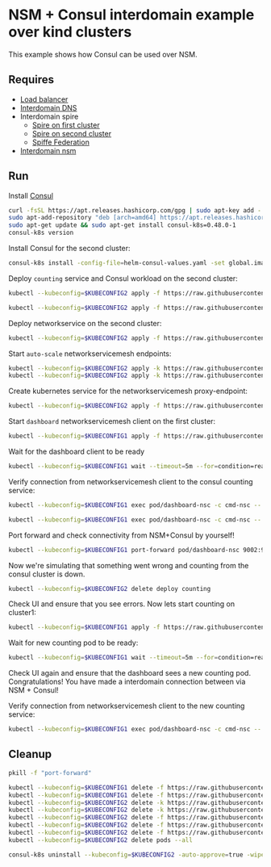 # NSM + Consul interdomain example over kind clusters

This example shows how Consul can be used over NSM. 

## Requires

- [Load balancer](../loadbalancer)
- [Interdomain DNS](../dns)
- Interdomain spire
    - [Spire on first cluster](../../spire/cluster1)
    - [Spire on second cluster](../../spire/cluster2)
    - [Spiffe Federation](../spiffe_federation)
- [Interdomain nsm](../nsm)


## Run

Install [Consul](https://www.consul.io/docs/k8s/installation/install-cli)
```bash
curl -fsSL https://apt.releases.hashicorp.com/gpg | sudo apt-key add -
sudo apt-add-repository "deb [arch=amd64] https://apt.releases.hashicorp.com $(lsb_release -cs) main"
sudo apt-get update && sudo apt-get install consul-k8s=0.48.0-1
consul-k8s version
```

Install Consul for the second cluster:
```bash
consul-k8s install -config-file=helm-consul-values.yaml -set global.image=hashicorp/consul:1.12.0 -auto-approve --kubeconfig=$KUBECONFIG2
```

Deploy `counting` service and Consul workload on the second cluster:
```bash
kubectl --kubeconfig=$KUBECONFIG2 apply -f https://raw.githubusercontent.com/networkservicemesh/deployments-k8s/13304c848a8010da6f80c08421506b8ab0a4c5aa/examples/interdomain/nsm_consul/server/counting_service.yaml
```
```bash
kubectl --kubeconfig=$KUBECONFIG2 apply -f https://raw.githubusercontent.com/networkservicemesh/deployments-k8s/13304c848a8010da6f80c08421506b8ab0a4c5aa/examples/interdomain/nsm_consul/server/counting.yaml
```

Deploy networkservice on the second cluster:
```bash
kubectl --kubeconfig=$KUBECONFIG2 apply -f https://raw.githubusercontent.com/networkservicemesh/deployments-k8s/13304c848a8010da6f80c08421506b8ab0a4c5aa/examples/interdomain/nsm_consul/networkservice.yaml
```

Start `auto-scale` networkservicemesh endpoints:
```bash
kubectl --kubeconfig=$KUBECONFIG2 apply -k https://raw.githubusercontent.com/networkservicemesh/deployments-k8s/13304c848a8010da6f80c08421506b8ab0a4c5aa/examples/interdomain/nsm_consul/nse-auto-scale-client
kubectl --kubeconfig=$KUBECONFIG2 apply -k https://raw.githubusercontent.com/networkservicemesh/deployments-k8s/13304c848a8010da6f80c08421506b8ab0a4c5aa/examples/interdomain/nsm_consul/nse-auto-scale-server
```

Create kubernetes service for the networkservicemesh proxy-endpoint:
```bash
kubectl --kubeconfig=$KUBECONFIG2 apply -f https://raw.githubusercontent.com/networkservicemesh/deployments-k8s/13304c848a8010da6f80c08421506b8ab0a4c5aa/examples/interdomain/nsm_consul/service.yaml
```

Start `dashboard` networkservicemesh client on the first cluster:
```bash
kubectl --kubeconfig=$KUBECONFIG1 apply -f https://raw.githubusercontent.com/networkservicemesh/deployments-k8s/13304c848a8010da6f80c08421506b8ab0a4c5aa/examples/interdomain/nsm_consul/client/dashboard.yaml
```

Wait for the dashboard client to be ready
```bash
kubectl --kubeconfig=$KUBECONFIG1 wait --timeout=5m --for=condition=ready pod -l app=dashboard-nsc
```

Verify connection from networkservicemesh client to the consul counting service:
```bash
kubectl --kubeconfig=$KUBECONFIG1 exec pod/dashboard-nsc -c cmd-nsc -- apk add curl
```
```bash
kubectl --kubeconfig=$KUBECONFIG1 exec pod/dashboard-nsc -c cmd-nsc -- curl counting:9001
```

Port forward and check connectivity from NSM+Consul by yourself!
```bash
kubectl --kubeconfig=$KUBECONFIG1 port-forward pod/dashboard-nsc 9002:9002 &
```
Now we're simulating that something went wrong and counting from the consul cluster is down.
```bash
kubectl --kubeconfig=$KUBECONFIG2 delete deploy counting
```
Check UI and ensure that you see errors.
Now lets start counting on cluster1:
```bash
kubectl --kubeconfig=$KUBECONFIG1 apply -f https://raw.githubusercontent.com/networkservicemesh/deployments-k8s/13304c848a8010da6f80c08421506b8ab0a4c5aa/examples/interdomain/nsm_consul/server/counting_nsm.yaml
```
Wait for new counting pod to be ready:
```bash
kubectl --kubeconfig=$KUBECONFIG1 wait --timeout=5m --for=condition=ready pod -l app=counting
```

Check UI again and ensure that the dashboard sees a new counting pod. 
Congratulations! You have made a interdomain connection between via NSM + Consul!

Verify connection from networkservicemesh client to the new counting service:
```bash
kubectl --kubeconfig=$KUBECONFIG1 exec pod/dashboard-nsc -c cmd-nsc -- curl counting:9001
```

## Cleanup

```bash
pkill -f "port-forward"
```
```bash
kubectl --kubeconfig=$KUBECONFIG1 delete -f https://raw.githubusercontent.com/networkservicemesh/deployments-k8s/13304c848a8010da6f80c08421506b8ab0a4c5aa/examples/interdomain/nsm_consul/server/counting_nsm.yaml
kubectl --kubeconfig=$KUBECONFIG1 delete -f https://raw.githubusercontent.com/networkservicemesh/deployments-k8s/13304c848a8010da6f80c08421506b8ab0a4c5aa/examples/interdomain/nsm_consul/client/dashboard.yaml
kubectl --kubeconfig=$KUBECONFIG2 delete -k https://raw.githubusercontent.com/networkservicemesh/deployments-k8s/13304c848a8010da6f80c08421506b8ab0a4c5aa/examples/interdomain/nsm_consul/nse-auto-scale-client
kubectl --kubeconfig=$KUBECONFIG2 delete -k https://raw.githubusercontent.com/networkservicemesh/deployments-k8s/13304c848a8010da6f80c08421506b8ab0a4c5aa/examples/interdomain/nsm_consul/nse-auto-scale-server
kubectl --kubeconfig=$KUBECONFIG2 delete -f https://raw.githubusercontent.com/networkservicemesh/deployments-k8s/13304c848a8010da6f80c08421506b8ab0a4c5aa/examples/interdomain/nsm_consul/service.yaml
kubectl --kubeconfig=$KUBECONFIG2 delete -f https://raw.githubusercontent.com/networkservicemesh/deployments-k8s/13304c848a8010da6f80c08421506b8ab0a4c5aa/examples/interdomain/nsm_consul/server/counting_service.yaml
kubectl --kubeconfig=$KUBECONFIG2 delete -f https://raw.githubusercontent.com/networkservicemesh/deployments-k8s/13304c848a8010da6f80c08421506b8ab0a4c5aa/examples/interdomain/nsm_consul/networkservice.yaml
kubectl --kubeconfig=$KUBECONFIG2 delete pods --all
```
```bash
consul-k8s uninstall --kubeconfig=$KUBECONFIG2 -auto-approve=true -wipe-data=true
```
